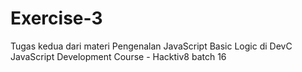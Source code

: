 # Exercise-3
Tugas kedua dari materi Pengenalan JavaScript Basic Logic di DevC JavaScript Development Course - Hacktiv8 batch 16
